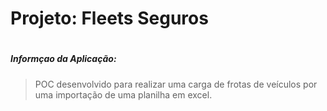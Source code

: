 # Projeto: Fleets Seguros

#

#

##### Informçao da Aplicação:

> POC desenvolvido para realizar uma carga de frotas de veículos
> por uma importação de uma planilha em excel.
